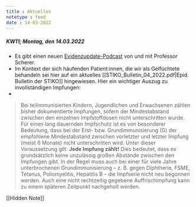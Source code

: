 ```yaml
---
title : Aktuelles
notetype : feed
date : 14-03-2022
---
```

##### KW11; Montag, den 14.03.2022
- Es gibt einen neuen [Evidenzupdate-Podcast](https://twitter.com/aerztezeitung/status/1501931892081250311?s=20&t=7zTd9XSnnCmQvIGLil2tFw) von und mit Professor Scherer. 
- Im Kontext der sich häufenden Patient:innen, die wir als Gelfüchtete behandeln sei hier auf ein aktuelles [[STIKO_Bulletin_04_2022.pdf|Epid. Bulletin der STIKO]] hingewiesen. Hier ein wichtiger Auszug zu invollständigen Impfungen:
- 
>Bei teilimmunisierten Kindern, Jugendlichen und Erwachsenen zählen bisher dokumentierte Impfungen, sofern der Mindestabstand zwischen den einzelnen Impfstoffdosen nicht unterschritten wurde. Für einen lang dauernden Impfschutz ist es von besonderer Bedeutung, dass bei der Erst- bzw. Grundimmunisierung (G) der empfohlene Mindestabstand zwischen vorletzter und letzter Impfung (meist 6 Monate) nicht unterschritten wird. Unter dieser Voraussetzung gilt:
**Jede Impfung zählt!**
Dies bedeutet, dass es grundsätzlich keine unzulässig großen Abstände zwischen den Impfungen gibt. In der Regel muss auch bei einer für viele Jahre unterbrochenen Grundimmunisierung – z. B. gegen Diphtherie, FSME, Tetanus, Poliomyelitis, Hepatitis B – die Impfserie nicht neu begonnen werden. Auch eine nicht rechtzeitig gegebene Auffrischimpfung kann zu einem späteren Zeitpunkt nachgeholt werden.

[[Hidden Note]]


